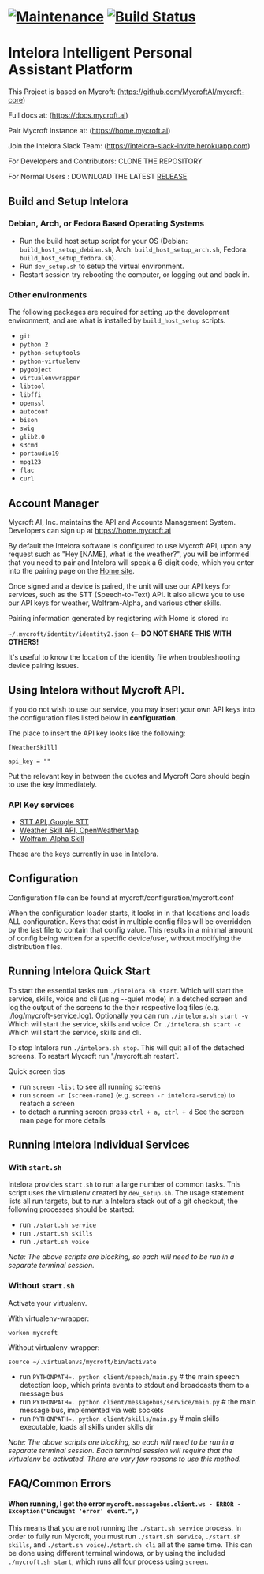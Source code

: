 [![Maintenance](https://img.shields.io/maintenance/yes/2017.svg)](https://github.com/Intelora/core) [![Build Status](https://travis-ci.org/Intelora/core.svg?branch=master)](https://travis-ci.org/Intelora/core)
==========
Intelora Intelligent Personal Assistant Platform
==========

This Project is based on Mycroft: (https://github.com/MycroftAI/mycroft-core)

Full docs at: (https://docs.mycroft.ai)

Pair Mycroft instance at: (https://home.mycroft.ai)

Join the Intelora Slack Team: (https://intelora-slack-invite.herokuapp.com)

For Developers and Contributors: CLONE THE REPOSITORY

For Normal Users : DOWNLOAD THE LATEST [RELEASE](https://github.com/Intelora/core/archive/master.zip)

## Build and Setup Intelora

### Debian, Arch, or Fedora Based Operating Systems

- Run the build host setup script for your OS (Debian: `build_host_setup_debian.sh`, Arch: `build_host_setup_arch.sh`, Fedora: `build_host_setup_fedora.sh`).
- Run `dev_setup.sh` to setup the virtual environment.
- Restart session try rebooting the computer, or logging out and back in.

### Other environments

The following packages are required for setting up the development environment, and are what is installed by `build_host_setup` scripts.

 - `git`
 - `python 2`
 - `python-setuptools`
 - `python-virtualenv`
 - `pygobject`
 - `virtualenvwrapper`
 - `libtool`
 - `libffi`
 - `openssl`
 - `autoconf`
 - `bison`
 - `swig`
 - `glib2.0`
 - `s3cmd`
 - `portaudio19`
 - `mpg123`
 - `flac`
 - `curl`

## Account Manager

Mycroft AI, Inc. maintains the API and Accounts Management System. Developers can sign up at https://home.mycroft.ai

By default the Intelora software is configured to use Mycroft API, upon any request such as "Hey [NAME], what is the weather?", you will be informed that you need to pair and Intelora will speak a 6-digit code, which you enter into the pairing page on the [Home site](https://home.mycroft.ai).

Once signed and a device is paired, the unit will use our API keys for services, such as the STT (Speech-to-Text) API. It also allows you to use our API keys for weather, Wolfram-Alpha, and various other skills.

Pairing information generated by registering with Home is stored in:

`~/.mycroft/identity/identity2.json` <b><-- DO NOT SHARE THIS WITH OTHERS!</b>

It's useful to know the location of the identity file when troubleshooting device pairing issues.

## Using Intelora without Mycroft API.

If you do not wish to use our service, you may insert your own API keys into the configuration files listed below in <b>configuration</b>.

The place to insert the API key looks like the following:

`[WeatherSkill]`

`api_key = ""`

Put the relevant key in between the quotes and Mycroft Core should begin to use the key immediately.

### API Key services

- [STT API, Google STT](http://www.chromium.org/developers/how-tos/api-keys)
- [Weather Skill API, OpenWeatherMap](http://openweathermap.org/api)
- [Wolfram-Alpha Skill](http://products.wolframalpha.com/api/)

These are the keys currently in use in Intelora.

## Configuration

Configuration file can be found at mycroft/configuration/mycroft.conf

When the configuration loader starts, it looks in in that locations and loads ALL configuration. Keys that exist in multiple config files will be overridden by the last file to contain that config value. This results in a minimal amount of config being written for a specific device/user, without modifying the distribution files.

## Running Intelora Quick Start

To start the essential tasks run `./intelora.sh start`. Which will start the service, skills, voice and cli (using --quiet mode) in a detched screen and log the output of the screens to the their respective log files (e.g. ./log/mycroft-service.log).
Optionally you can run `./intelora.sh start -v` Which will start the service, skills and voice. Or `./intelora.sh start -c` Which will start the service, skills and cli.

To stop Intelora run `./intelora.sh stop`. This will quit all of the detached screens.
To restart Mycroft run './mycroft.sh restart`.

Quick screen tips
- run `screen -list` to see all running screens
- run `screen -r [screen-name]` (e.g. `screen -r intelora-service`) to reatach a screen
- to detach a running screen press `ctrl + a, ctrl + d`
See the screen man page for more details 

## Running Intelora Individual Services

### With `start.sh`

Intelora provides `start.sh` to run a large number of common tasks. This script uses the virtualenv created by `dev_setup.sh`. The usage statement lists all run targets, but to run a Intelora stack out of a git checkout, the following processes should be started:

- run `./start.sh service`
- run `./start.sh skills`
- run `./start.sh voice`

*Note: The above scripts are blocking, so each will need to be run in a separate terminal session.*

### Without `start.sh`

Activate your virtualenv.

With virtualenv-wrapper:
```
workon mycroft
```

Without virtualenv-wrapper:
```
source ~/.virtualenvs/mycroft/bin/activate
```
- run `PYTHONPATH=. python client/speech/main.py` # the main speech detection loop, which prints events to stdout and broadcasts them to a message bus
- run `PYTHONPATH=. python client/messagebus/service/main.py` # the main message bus, implemented via web sockets
- run `PYTHONPATH=. python client/skills/main.py` # main skills executable, loads all skills under skills dir

*Note: The above scripts are blocking, so each will need to be run in a separate terminal session. Each terminal session will require that the virtualenv be activated. There are very few reasons to use this method.*

## FAQ/Common Errors

#### When running, I get the error `mycroft.messagebus.client.ws - ERROR - Exception("Uncaught 'error' event.",)`

This means that you are not running the `./start.sh service` process. In order to fully run Mycroft, you must run `./start.sh service`, `./start.sh skills`, and `./start.sh voice`/`./start.sh cli` all at the same time. This can be done using different terminal windows, or by using the included `./mycroft.sh start`, which runs all four process using `screen`.
